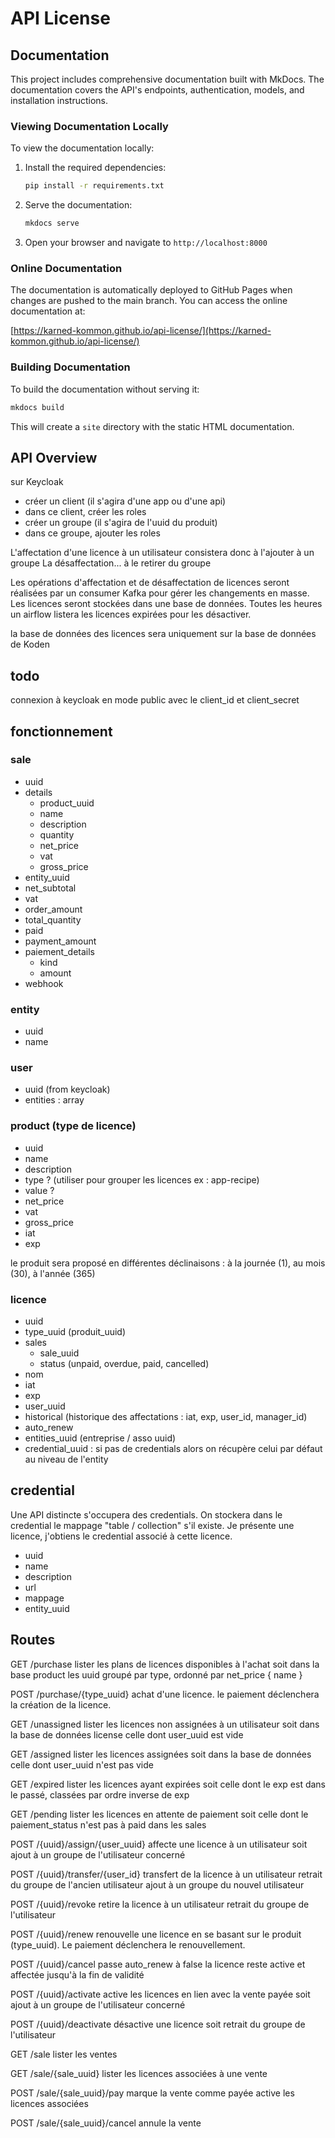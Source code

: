 # API License

## Documentation

This project includes comprehensive documentation built with MkDocs. The documentation covers the API's endpoints, authentication, models, and installation instructions.

### Viewing Documentation Locally

To view the documentation locally:

1. Install the required dependencies:
   ```bash
   pip install -r requirements.txt
   ```

2. Serve the documentation:
   ```bash
   mkdocs serve
   ```

3. Open your browser and navigate to `http://localhost:8000`

### Online Documentation

The documentation is automatically deployed to GitHub Pages when changes are pushed to the main branch. You can access the online documentation at:

[https://karned-kommon.github.io/api-license/](https://karned-kommon.github.io/api-license/)

### Building Documentation

To build the documentation without serving it:

```bash
mkdocs build
```

This will create a `site` directory with the static HTML documentation.

## API Overview

sur Keycloak
- créer un client (il s'agira d'une app ou d'une api)
- dans ce client, créer les roles
- créer un groupe (il s'agira de l'uuid du produit)
- dans ce groupe, ajouter les roles

L'affectation d'une licence à un utilisateur consistera donc à l'ajouter à un groupe
La désaffectation... à le retirer du groupe

Les opérations d'affectation et de désaffectation de licences seront réalisées par un consumer Kafka pour gérer les changements en masse.
Les licences seront stockées dans une base de données.
Toutes les heures un airflow listera les licences expirées pour les désactiver.

la base de données des licences sera uniquement sur la base de données de Koden

## todo
connexion à keycloak en mode public avec le client_id et client_secret

## fonctionnement
### sale
- uuid
- details
  - product_uuid
  - name
  - description
  - quantity
  - net_price
  - vat
  - gross_price
- entity_uuid
- net_subtotal
- vat
- order_amount
- total_quantity
- paid
- payment_amount
- paiement_details
  - kind
  - amount
- webhook

### entity
- uuid
- name

### user
- uuid (from keycloak)
- entities : array

### product (type de licence)
- uuid 
- name
- description
- type ? (utiliser pour grouper les licences ex : app-recipe)
- value ?
- net_price
- vat
- gross_price
- iat
- exp

le produit sera proposé en différentes déclinaisons : à la journée (1), au mois (30), à l'année (365)

### licence
- uuid
- type_uuid (produit_uuid)
- sales
  - sale_uuid 
  - status (unpaid, overdue, paid, cancelled)
- nom
- iat
- exp
- user_uuid
- historical (historique des affectations : iat, exp, user_id, manager_id)
- auto_renew
- entities_uuid (entreprise / asso  uuid)
- credential_uuid : si pas de credentials alors on récupère celui par défaut au niveau de l'entity


## credential
Une API distincte s'occupera des credentials.
On stockera dans le credential le mappage "table / collection" s'il existe.
Je présente une licence, j'obtiens le credential associé à cette licence.
- uuid
- name
- description
- url
- mappage
- entity_uuid

## Routes

GET /purchase
lister les plans de licences disponibles à l'achat
soit dans la base product les uuid groupé par type, ordonné par net_price
{
    name
}

POST /purchase/{type_uuid}
achat d'une licence. le paiement déclenchera la création de la licence.

GET /unassigned
lister les licences non assignées à un utilisateur
soit dans la base de données license celle dont user_uuid est vide

GET /assigned
lister les licences assignées
soit dans la base de données celle dont user_uuid n'est pas vide

GET /expired
lister les licences ayant expirées
soit celle dont le exp est dans le passé, classées par ordre inverse de exp

GET /pending
lister les licences en attente de paiement
soit celle dont le paiement_status n'est pas à paid dans les sales

POST /{uuid}/assign/{user_uuid}
affecte une licence à un utilisateur
soit ajout à un groupe de l'utilisateur concerné

POST /{uuid}/transfer/{user_id}
transfert de la licence à un utilisateur
retrait du groupe de l'ancien utilisateur
ajout à un groupe du nouvel utilisateur

POST /{uuid}/revoke
retire la licence à un utilisateur
retrait du groupe de l'utilisateur

POST /{uuid}/renew
renouvelle une licence en se basant sur le produit (type_uuid). Le paiement déclenchera le renouvellement.

POST /{uuid}/cancel
passe auto_renew à false
la licence reste active et affectée jusqu'à la fin de validité

POST /{uuid}/activate
active les licences en lien avec la vente payée
soit ajout à un groupe de l'utilisateur concerné

POST /{uuid}/deactivate
désactive une licence
soit retrait du groupe de l'utilisateur


GET /sale
lister les ventes

GET /sale/{sale_uuid}
lister les licences associées à une vente

POST /sale/{sale_uuid}/pay
marque la vente comme payée
active les licences associées

POST /sale/{sale_uuid}/cancel
annule la vente
